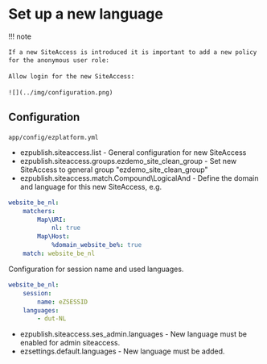 # Set up a new language

!!! note

    If a new SiteAccess is introduced it is important to add a new policy for the anonymous user role:

    Allow login for the new SiteAccess:

    ![](../img/configuration.png)

## Configuration

`app/config/ezplatform.yml`

- ezpublish.siteaccess.list - General configuration for new SiteAccess
- ezpublish.siteaccess.groups.ezdemo_site_clean_group - Set new SiteAccess to general group "ezdemo_site_clean_group"
- ezpublish.siteaccess.match.Compound\LogicalAnd - Define the domain and language for this new SiteAccess, e.g.

``` yaml
website_be_nl:
    matchers:
        Map\URI:
            nl: true
        Map\Host:
            %domain_website_be%: true
    match: website_be_nl
```

Configuration for session name and used languages.

``` yaml
website_be_nl:            
    session:
        name: eZSESSID
    languages:
        - dut-NL
```

- ezpublish.siteaccess.ses_admin.languages - New language must be enabled for admin siteaccess.
- ezsettings.default.languages - New language must be added.
